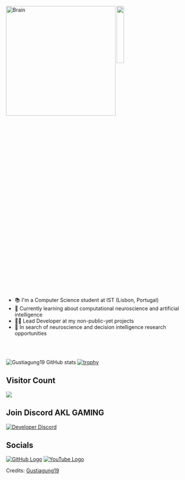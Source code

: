 <img align="left" alt="Brain" width="300" src="http://gifimage.net/wp-content/uploads/2017/10/cerebro-gif-tumblr-3.gif">

<img src="https://github.com/vimalverma558/vimalverma558/blob/v2/img/hello.gif" width="20%">

- 📚 I'm a Computer Science student at IST (Lisbon, Portugal)
- 🧠 Currently learning about computational neuroscience and artificial intelligence
- 👩‍💻 Lead Developer at my non-public-yet projects
- 🧪 In search of neuroscience and decision intelligence research opportunities

<br />
<br />

![Gustiagung19 GitHub stats](https://github-readme-stats.vercel.app/api?username=Gustiagung19&show_icons=true&theme=tokyonight)
[![trophy](https://github-profile-trophy.vercel.app/?username=Gustiagung19&theme=onedark)](https://github.com/Gustiagung19/github-profile-trophy)
## Visitor Count
  <img src="https://profile-counter.glitch.me/Gustiagung19/count.svg" />

## Join Discord AKL GAMING
[![Developer Discord](https://discordapp.com/api/guilds/834066337117765694/widget.png?style=banner4)](https://discord.com/invite/9zsfGF8ASe)

## Socials
[![GitHub Logo](https://icons.iconarchive.com/icons/limav/flat-gradient-social/64/Github-icon.png)](https://github.com/Gustiagung19)
[![YouTube Logo](https://icons.iconarchive.com/icons/marcus-roberto/google-play/64/YouTube-icon.png)](https://www.youtube.com/c/GustiAgung)

Credits: [Gustiagung19](https://github.com/Gustiagung19)
